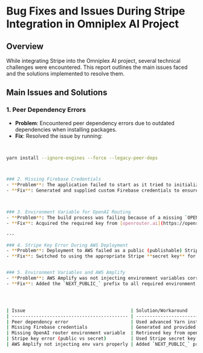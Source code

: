 # Bug Fixes and Issues During Stripe Integration in Omniplex AI Project

## Overview
While integrating Stripe into the Omniplex AI project, several technical challenges were encountered. This report outlines the main issues faced and the solutions implemented to resolve them.

## Main Issues and Solutions

### 1. Peer Dependency Errors
- **Problem**: Encountered peer dependency errors due to outdated dependencies when installing packages.
- **Fix**: Resolved the issue by running:
```bash

    
yarn install --ignore-engines --force --legacy-peer-deps



### 2. Missing Firebase Credentials
- **Problem**: The application failed to start as it tried to initialize a Firebase app without valid credentials.
- **Fix**: Generated and supplied custom Firebase credentials to ensure the Firebase app could be created and initialized properly at runtime.



### 3. Environment Variable for OpenAI Routing
- **Problem**: The build process was failing because of a missing `OPEN_AI_ROUTER_KEY` environment variable.
- **Fix**: Acquired the required key from [openrouter.ai](https://openrouter.ai) and added it to the environment configuration, enabling successful builds.

---

### 4. Stripe Key Error During AWS Deployment
- **Problem**: Deployment to AWS failed as a public (publishable) Stripe key was mistakenly used instead of a secret key, which Stripe does not allow for production server operations.
- **Fix**: Switched to using the appropriate Stripe **secret key** for server-side processes.


### 5. Environment Variables and AWS Amplify
- **Problem**: AWS Amplify was not injecting environment variables correctly during deployment, causing runtime issues.
- **Fix**: Added the `NEXT_PUBLIC_` prefix to all required environment variable names to ensure they were properly exposed and usable during both build and deployment.




| Issue                                       | Solution/Workaround                                            |
| ------------------------------------------- | -------------------------------------------------------------- |
| Peer dependency error                       | Used advanced Yarn install options to bypass version conflicts |
| Missing Firebase credentials                | Generated and provided custom Firebase credentials             |
| Missing OpenAI router environment variable  | Retrieved key from openrouter.ai and added to env config        |
| Stripe key error (public vs secret)         | Used Stripe secret key for server-side integration              |
| AWS Amplify not injecting env vars properly | Added `NEXT_PUBLIC_` prefix to env variables                    |
